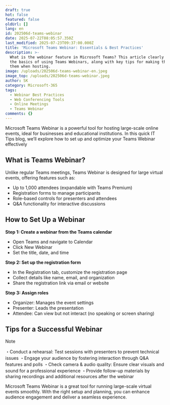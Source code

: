 ```yaml
---
draft: true
hot: false
featured: false
oldUrl: []
lang: en
id: 202506d-teams-webinar
date: 2025-07-22T08:05:57.350Z
last_modified: 2025-07-23T09:37:00.000Z
title: 'Microsoft Teams Webinar: Essentials & Best Practices'
description: >-
  What is the webinar feature in Microsoft Teams? This article clearly explains
  the basics of using Teams Webinars, along with key tips for making the most of
  them when hosting.
image: /uploads/202506d-teams-webinar-en.jpeg
image_top: /uploads/202506d-teams-webinar.jpeg
author: SK
category: Microsoft-365
tags:
  - Webinar Best Practices
  - Web Conferencing Tools
  - Online Meetings
  - Teams Webinar
comments: {}
---
```

Microsoft Teams Webinar is a powerful tool for hosting large-scale online events, ideal for businesses and educational institutions. In this quick IT Tips blog, we’ll explore how to set up and optimize your Teams Webinar effectively 
<!--more-->

## What is Teams Webinar?
Unlike regular Teams meetings, Teams Webinar is designed for large virtual events, offering features such as: 
- Up to 1,000 attendees (expandable with Teams Premium) 
- Registration forms to manage participants 
- Role-based controls for presenters and attendees 
- Q&A functionality for interactive discussions

## How to Set Up a Webinar 

**Step 1: Create a webinar from the Teams calendar** 
- Open Teams and navigate to Calendar 
- Click New Webinar 
- Set the title, date, and time 

**Step 2: Set up the registration form** 
- In the Registration tab, customize the registration page 
- Collect details like name, email, and organization 
- Share the registration link via email or website 

**Step 3: Assign roles** 
- Organizer: Manages the event settings 
- Presenter: Leads the presentation 
- Attendee: Can view but not interact (no speaking or screen sharing)

## Tips for a Successful Webinar 

> [!NOTE]
> ・Conduct a rehearsal: Test sessions with presenters to prevent technical issues 
・Engage your audience by fostering interaction through Q&A features and polls 
・Check camera & audio quality: Ensure clear visuals and sound for a professional experience 
・Provide follow-up materials by sharing recordings and additional resources after the webinar 

Microsoft Teams Webinar is a great tool for running large-scale virtual events smoothly. With the right setup and planning, you can enhance audience engagement and deliver a seamless experience. 
